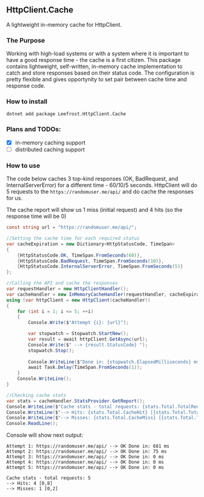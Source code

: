 ## HttpClient.Cache

A lightweight in-memory cache for HttpClient. 

### The Purpose

Working with high-load systems or with a system where it is important to have a good response time - the cache is a first citizen. This package contains lightweight, self-written, in-memory cache implementation to catch and store responses based on their status code. The configuration is pretty flexible and gives opportynity to set pair between cache time and response code.

### How to install

```shell
dotnet add package Leefrost.HttpClient.Cache
```

### Plans and TODOs:

- [x] in-memory caching support
- [ ] distributed caching support

### How to use

The code below caches 3 top-kind responses (OK, BadRequest, and InternalServerError) for a different time - 60/10/5 seconds.
HttpClient will do 5 requests to the `https://randomuser.me/api/` and do cache the responses for us.

The cache report will show us 1 miss (initial request) and 4 hits (so the response time will be 0)

```csharp
const string url = "https://randomuser.me/api/";

//Setting the cache time for each required status
var cacheExpiration = new Dictionary<HttpStatusCode, TimeSpan>
{
    {HttpStatusCode.OK, TimeSpan.FromSeconds(60)},
    {HttpStatusCode.BadRequest, TimeSpan.FromSeconds(10)},
    {HttpStatusCode.InternalServerError, TimeSpan.FromSeconds(5)}
};

//Calling the API and cache the responses
var requestHandler = new HttpClientHandler();
var cacheHandler = new InMemoryCacheHandler(requestHandler, cacheExpiration);
using (var httpClient = new HttpClient(cacheHandler))
{
    for (int i = 1; i <= 5; ++i)
    {
        Console.Write($"Attempt {i}: {url}");

        var stopwatch = Stopwatch.StartNew();
        var result = await httpClient.GetAsync(url);
        Console.Write($" --> {result.StatusCode} ");
        stopwatch.Stop();
        
        Console.WriteLine($"Done in: {stopwatch.ElapsedMilliseconds} ms");
        await Task.Delay(TimeSpan.FromSeconds(1));
    }
    Console.WriteLine();
}

//Checking cache stats
var stats = cacheHandler.StatsProvider.GetReport();
Console.WriteLine($"Cache stats - total requests: {stats.Total.TotalRequests}");
Console.WriteLine($"--> Hits: {stats.Total.CacheHit} [{stats.Total.TotalHitsPercent}]");
Console.WriteLine($"--> Misses: {stats.Total.CacheMiss} [{stats.Total.TotalMissPercent}]");
Console.ReadLine();
```

Console will show next output:

```shell
Attempt 1: https://randomuser.me/api/ --> OK Done in: 681 ms
Attempt 2: https://randomuser.me/api/ --> OK Done in: 75 ms
Attempt 3: https://randomuser.me/api/ --> OK Done in: 0 ms
Attempt 4: https://randomuser.me/api/ --> OK Done in: 0 ms
Attempt 5: https://randomuser.me/api/ --> OK Done in: 0 ms

Cache stats - total requests: 5
--> Hits: 4 [0,8]
--> Misses: 1 [0,2]

```